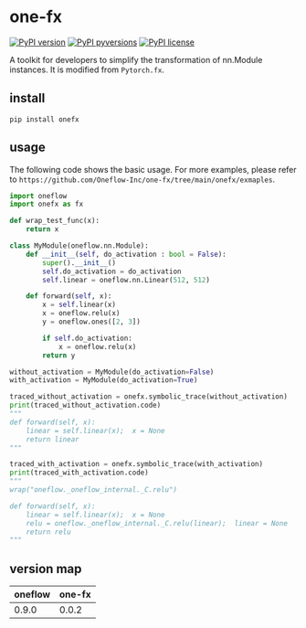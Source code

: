 # one-fx

[![PyPI version](https://img.shields.io/pypi/v/onefx.svg)](https://pypi.org/project/onefx/)
[![PyPI pyversions](https://img.shields.io/pypi/pyversions/onefx.svg)](https://pypi.org/project/onefx/)
[![PyPI license](https://img.shields.io/pypi/l/onefx.svg)](https://pypi.org/project/onefx/)

A toolkit for developers to simplify the transformation of nn.Module instances. It is modified from `Pytorch.fx`.


## install

```shell
pip install onefx
```

## usage

The following code shows the basic usage. For more examples, please refer to `https://github.com/Oneflow-Inc/one-fx/tree/main/onefx/exmaples`.

```python
import oneflow
import onefx as fx

def wrap_test_func(x):
    return x

class MyModule(oneflow.nn.Module):
    def __init__(self, do_activation : bool = False):
        super().__init__()
        self.do_activation = do_activation
        self.linear = oneflow.nn.Linear(512, 512)

    def forward(self, x):
        x = self.linear(x)
        x = oneflow.relu(x)
        y = oneflow.ones([2, 3])

        if self.do_activation:
            x = oneflow.relu(x)
        return y

without_activation = MyModule(do_activation=False)
with_activation = MyModule(do_activation=True)

traced_without_activation = onefx.symbolic_trace(without_activation)
print(traced_without_activation.code)
"""
def forward(self, x):
    linear = self.linear(x);  x = None
    return linear
"""

traced_with_activation = onefx.symbolic_trace(with_activation)
print(traced_with_activation.code)
"""
wrap("oneflow._oneflow_internal._C.relu")

def forward(self, x):
    linear = self.linear(x);  x = None
    relu = oneflow._oneflow_internal._C.relu(linear);  linear = None
    return relu
"""
```

## version map

| oneflow | one-fx |
| ------- | ------- |
| 0.9.0 | 0.0.2 |